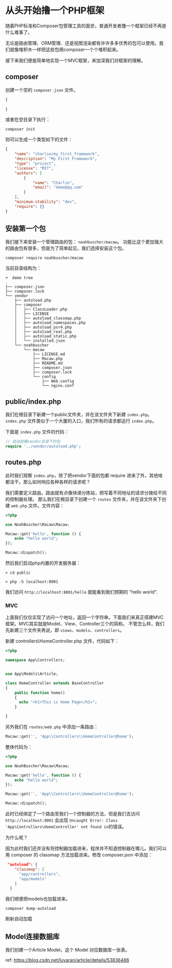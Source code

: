 # 从头开始撸一个PHP框架

随着PHP标准和Composer包管理工具的面世，普通开发者撸一个框架已经不再是什么难事了。

无论是路由管理、ORM管理、还是视图渲染都有许许多多优秀的包可以使用。我们就像堆积木一样把这些包用composer一个个堆积起来。

接下来我们便是简单地实现一个MVC框架，来加深我们对框架的理解。

## composer
创建一个空的 `composer.json` 文件。
```json
{
  
}
```
或者在空目录下执行：
```shell
composer init
```
则可以生成一个类型如下的文件：

```json
{
    "name": "charlie/my_first_framework",
    "description": "My First Framework",
    "type": "project",
    "license": "MIT",
    "authors": [
        {
            "name": "Charlie",
            "email": "demo@qq.com"
        }
    ],
    "minimum-stability": "dev",
    "require": {}
}
```

## 安装第一个包
我们接下来安装一个管理路由的包： `noahbuscher/macaw`。 功能比这个更加强大的路由包有很多，但是为了简单起见，我们选择安装这个包。

```shell
composer require noahbuscher/macaw
```

当前目录结构为：
```shell
➜  demo tree
.
├── composer.json
├── composer.lock
└── vendor
    ├── autoload.php
    ├── composer
    │   ├── ClassLoader.php
    │   ├── LICENSE
    │   ├── autoload_classmap.php
    │   ├── autoload_namespaces.php
    │   ├── autoload_psr4.php
    │   ├── autoload_real.php
    │   ├── autoload_static.php
    │   └── installed.json
    └── noahbuscher
        └── macaw
            ├── LICENSE.md
            ├── Macaw.php
            ├── README.md
            ├── composer.json
            ├── composer.lock
            └── config
                ├── Web.config
                └── nginx.conf
```

## public/index.php

我们在根目录下新建一个public文件夹，并在该文件夹下新建 `index.php`。`index.php` 文件类似于一个大厦的入口，我们所有的请求都运行 `index.php`。

下面是 `index.php` 文件的代码：
```php
// 自动加载vendor目录下的包
require '../vendor/autoload.php';

```

## routes.php
此时我们观察 `index.php`，除了把vendor下面的包都 require 进来了外，其他啥都没干。那么如何响应各种各样的请求呢？

我们需要定义路由。路由就有点像快递分拣站，把写着不同地址的请求分拨给不同的控制器处理。
那么我们在根目录下创建一个  `routes` 文件夹，并在该文件夹下创建 `web.php` 文件。文件内容：

```php
<?php

use NoahBuscher\Macaw\Macaw;

Macaw::get('hello', function () {
    echo "hello world";
});

Macaw::dispatch();

```
然后我们启动php内置的开发服务器：
```shell
> cd public

> php -S localhost:8001
```
我们访问 `http://localhost:8001/hello` 就能看到我们预期的 "hello world".


### MVC
上面我们仅仅实现了访问一个地址，返回一个字符串。下面我们来真正搭建MVC框架。MVC其实就是Model、View、Controller三个的简称。
不管怎么样，我们先新建三个文件夹再说，即 `views`、`models`、`controllers`。
 
 新建 controllers\HomeController.php 文件，代码如下：
 
 ```php
<?php
 
 namespace App\Controllers;
 
 
 use App\Models\Article;
 
 class HomeController extends BaseController
 {
     public function home()
     {
       echo "<h1>This is Home Page</h1>";
     }
 
 }
 ```
 另外我们在 `routes/web.php` 中添加一条路由：
 ```php
 Macaw::get('', 'App\\Controllers\\HomeController@home');
 ```
 整体代码为：
 ```php
 <?php

 use NoahBuscher\Macaw\Macaw;
 
 Macaw::get('hello', function () {
     echo "hello world";
 });
 
 Macaw::get('', 'App\\Controllers\\HomeController@home');
 
 Macaw::dispatch();
 ```
 
此时已经绑定了一个路由至我们一个控制器的方法，但是我们去访问 `http://localhost:8001` 会出现 ` Uncaught Error: Class 'App\Controllers\HomeController' not found in `的错误。

为什么呢？

因为此时我们还并没有将控制器加载进来，程序并不知道控制器在哪儿。我们可以用 composer 的 classmap 方法加载进来。修改 composer.json 中添加：
```json
 "autoload": {
    "classmap": [
      "app/controllers",
      "app/models"
    ]
  }
```
我们顺便把models也加载进来。

```shell
composer dump-autoload
```
刷新自动加载

## Model连接数据库
我们创建一个Article Model，这个 Model 对应数据库一张表。


ref: https://blog.csdn.net/luyaran/article/details/53836486

